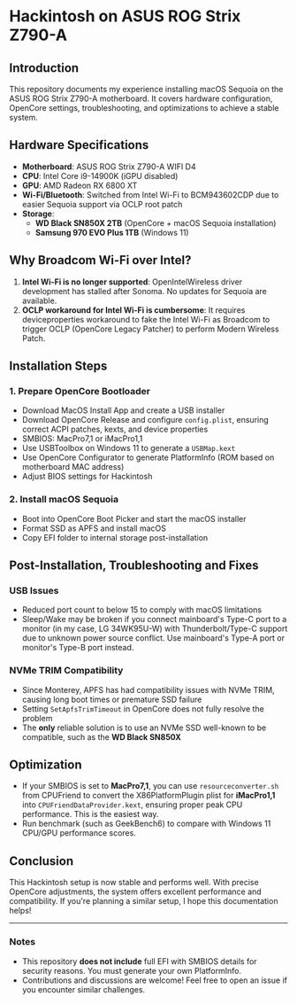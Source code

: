 # Hackintosh on ASUS ROG Strix Z790-A

## Introduction
This repository documents my experience installing macOS Sequoia on the ASUS ROG Strix Z790-A motherboard. It covers hardware configuration, OpenCore settings, troubleshooting, and optimizations to achieve a stable system.

## Hardware Specifications

- **Motherboard**: ASUS ROG Strix Z790-A WIFI D4
- **CPU**: Intel Core i9-14900K (iGPU disabled)
- **GPU**: AMD Radeon RX 6800 XT
- **Wi-Fi/Bluetooth**: Switched from Intel Wi-Fi to BCM943602CDP due to easier Sequoia support via OCLP root patch
- **Storage**:
  - **WD Black SN850X 2TB** (OpenCore + macOS Sequoia installation)
  - **Samsung 970 EVO Plus 1TB** (Windows 11)

## Why Broadcom Wi-Fi over Intel?

1. **Intel Wi-Fi is no longer supported**: OpenIntelWireless driver development has stalled after Sonoma. No updates for Sequoia are available.
2. **OCLP workaround for Intel Wi-Fi is cumbersome**: It requires deviceproperties workaround to fake the Intel Wi-Fi as Broadcom to trigger OCLP (OpenCore Legacy Patcher) to perform Modern Wireless Patch. 

## Installation Steps

### 1. Prepare OpenCore Bootloader
- Download MacOS Install App and create a USB installer
- Download OpenCore Release and configure `config.plist`, ensuring correct ACPI patches, kexts, and device properties
- SMBIOS: MacPro7,1 or iMacPro1,1
- Use USBToolbox on Windows 11 to generate a `USBMap.kext`
- Use OpenCore Configurator to generate PlatformInfo (ROM based on motherboard MAC address)
- Adjust BIOS settings for Hackintosh

### 2. Install macOS Sequoia
- Boot into OpenCore Boot Picker and start the macOS installer
- Format SSD as APFS and install macOS
- Copy EFI folder to internal storage post-installation

## Post-Installation, Troubleshooting and Fixes

### USB Issues
- Reduced port count to below 15 to comply with macOS limitations
- Sleep/Wake may be broken if you connect mainboard's Type-C port to a monitor (in my case, LG 34WK95U-W) with Thunderbolt/Type-C support due to unknown power source conflict. Use mainboard's Type-A port or monitor's Type-B port instead.

### NVMe TRIM Compatibility
- Since Monterey, APFS has had compatibility issues with NVMe TRIM, causing long boot times or premature SSD failure
- Setting `SetApfsTrimTimeout` in OpenCore does not fully resolve the problem
- The **only** reliable solution is to use an NVMe SSD well-known to be compatible, such as the **WD Black SN850X**

## Optimization

- If your SMBIOS is set to **MacPro7,1**, you can use `resourceconverter.sh` from CPUFriend to convert the X86PlatformPlugin plist for **iMacPro1,1** into `CPUFriendDataProvider.kext`, ensuring proper peak CPU performance. This is the easiest way.
- Run benchmark (such as GeekBench6) to compare with Windows 11 CPU/GPU performance scores.

## Conclusion
This Hackintosh setup is now stable and performs well. With precise OpenCore adjustments, the system offers excellent performance and compatibility. If you're planning a similar setup, I hope this documentation helps!

---

### Notes
- This repository **does not include** full EFI with SMBIOS details for security reasons. You must generate your own PlatformInfo.
- Contributions and discussions are welcome! Feel free to open an issue if you encounter similar challenges.
